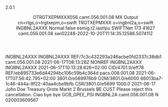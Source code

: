 <DataPDU
        xmlns="urn:swift:saa:xsd:saa.2.0">
    <Revision>2.0.1</Revision>
    <Header>
        <Message>
            <SenderReference>OTRGTXEPMXXX056</SenderReference>
            <MessageIdentifier>camt.056.001.08</MessageIdentifier>
            <Format>MX</Format>
            <SubFormat>Output</SubFormat>
            <Sender>
                <DN>cn=rtgs,o=trgtxepm,o=swift</DN>
                <FullName>
                    <X1>TRGTXEPMXXX</X1>
                </FullName>
            </Sender>
            <Receiver>
                <DN>o=ingbnl2a,o=swift</DN>
                <FullName>
                    <X1>INGBNL2AXXX</X1>
                </FullName>
            </Receiver>
            <NetworkInfo>
                <Priority>Normal</Priority>
                <IsPossibleDuplicate>false</IsPossibleDuplicate>
                <Service>esmig.t2.iast!pu</Service>
                <Network>SWIFTNet</Network>
                <SessionNr>173</SessionNr>
                <SeqNr>41827</SeqNr>
                <SWIFTNetNetworkInfo>
                    <RequestType>camt.056.001.08</RequestType>
                    <SWIFTRef>swi02248-2022-10-20T11:14:35.12586.507411Z</SWIFTRef>
                </SWIFTNetNetworkInfo>
            </NetworkInfo>
        </Message>
    </Header>
    <Body>
        <AppHdr
                xmlns="urn:iso:std:iso:20022:tech:xsd:head.001.001.01">
            <Fr>
                <FIId>
                    <FinInstnId>
                        <BICFI>INGBNL2AXXX</BICFI>
                    </FinInstnId>
                </FIId>
            </Fr>
            <To>
                <FIId>
                    <FinInstnId>
                        <BICFI>INGBNL2AXXX</BICFI>
                    </FinInstnId>
                </FIId>
            </To>
            <BizMsgIdr>REF/7c3c432293a246acbe0fd2337c38db1</BizMsgIdr>
            <MsgDefIdr>camt.056.001.08</MsgDefIdr>
            <CreDt>2021-06-17T08:13:28Z</CreDt>
        </AppHdr>
        <Document
                xmlns="urn:iso:std:iso:20022:tech:xsd:camt.056.001.08">
            <FIToFIPmtCxlReq>
                <Assgnmt>
                    <Id>NONREF</Id>
                    <Assgnr>
                        <Agt>
                            <FinInstnId>
                                <BICFI>INGBNL2AXXX</BICFI>
                            </FinInstnId>
                        </Agt>
                    </Assgnr>
                    <Assgne>
                        <Agt>
                            <FinInstnId>
                                <BICFI>INGBNL2AXXX</BICFI>
                            </FinInstnId>
                        </Agt>
                    </Assgne>
                    <CreDtTm>2021-06-17T10:13:28.626+02:00</CreDtTm>
                </Assgnmt>
                <Undrlyg>
                    <TxInf>
                        <CxlId>CID/4701.0/eff78</CxlId>
                        <OrgnlGrpInf>
                            <OrgnlMsgId>REF/eb895733e6d44294bc106c59b4c364d</OrgnlMsgId>
                            <OrgnlMsgNmId>pacs.008.001.08</OrgnlMsgNmId>
                            <OrgnlCreDtTm>2021-06-17T07:56:42.795+02:00</OrgnlCreDtTm>
                        </OrgnlGrpInf>
                        <OrgnlInstrId>3801.0/e569976b9</OrgnlInstrId>
                        <OrgnlEndToEndId>O2M/3801.0/e6000</OrgnlEndToEndId>
                        <OrgnlUETR>66013ba7-1c46-444a-9f22-40aa4cbe9bfb</OrgnlUETR>
                        <OrgnlClrSysRef>CSR/3801.0/e5699</OrgnlClrSysRef>
                        <OrgnlIntrBkSttlmAmt Ccy="EUR">1000.0</OrgnlIntrBkSttlmAmt>
                        <OrgnlIntrBkSttlmDt>2021-06-17</OrgnlIntrBkSttlmDt>
                        <CxlRsnInf>
                            <Orgtr>
                                <Nm>John Doe Treasury</Nm>
                                <PstlAdr>
                                    <StrtNm>Grote Markt 2</StrtNm>
                                    <TwnNm>Brussels</TwnNm>
                                    <Ctry>BE</Ctry>
                                </PstlAdr>
                            </Orgtr>
                            <Rsn>
                                <Cd>CUST</Cd>
                            </Rsn>
                            <AddtlInf>Please reject this cancellation. Ciao bye bye</AddtlInf>
                        </CxlRsnInf>
                    </TxInf>
                </Undrlyg>
            </FIToFIPmtCxlReq>
        </Document>
    </Body>
    <RoutingInfo>
        <ConsumerId>GCB_GPEE_PSI</ConsumerId>
        <ReceiverBIC>INGBNL2A</ReceiverBIC>
        <MessageType>camt.056.001.08</MessageType>
        <DigSignValidationByConsumer>N</DigSignValidationByConsumer>
        <REF>020003609567</REF>
    </RoutingInfo>
</DataPDU>
